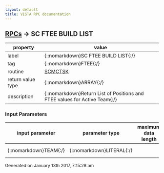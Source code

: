 ```yaml
---
layout: default
title: VISTA RPC documentation
---
```




## [RPCs](TableOfContent.md) &#8594; SC FTEE BUILD LIST 

 property | value 
--- | --- 
 label | {::nomarkdown}SC FTEE BUILD LIST{:/}
 tag | {::nomarkdown}FTEE{:/}
 routine | [SCMCTSK](http://code.osehra.org/dox/Routine_SCMCTSK_source.html)
 return value type | {::nomarkdown}ARRAY{:/}
 description | {::nomarkdown}Return List of Positions and FTEE values for  Active Team{:/}

### Input Parameters

| input parameter | parameter type | maximum data length | required | description | 
| --- | --- | --- | --- | --- | 
| {::nomarkdown}TEAM{:/} | {::nomarkdown}LITERAL{:/} |  | {::nomarkdown}true{:/} | {::nomarkdown}Internal Team Number{:/} | 




 Generated on January 13th 2017, 7:15:28 am